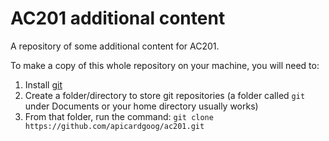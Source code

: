 # AC201 additional content

A repository of some additional content for AC201.

To make a copy of this whole repository on your machine, you will need to:

1. Install [git](https://git-scm.com/book/en/v2/Getting-Started-Installing-Git)
2. Create a folder/directory to store git repositories (a folder called `git` under Documents or your home directory usually works)
3. From that folder, run the command: `git clone https://github.com/apicardgoog/ac201.git`


